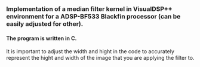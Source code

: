 

### Implementation of a median filter kernel in VisualDSP++ environment for a ADSP-BF533 Blackfin processor (can be easily adjusted for other).

#### The program is written in C.

It is important to adjust the width and hight in the code to accurately represent the hight and width of the image that you are applying the filter to.
